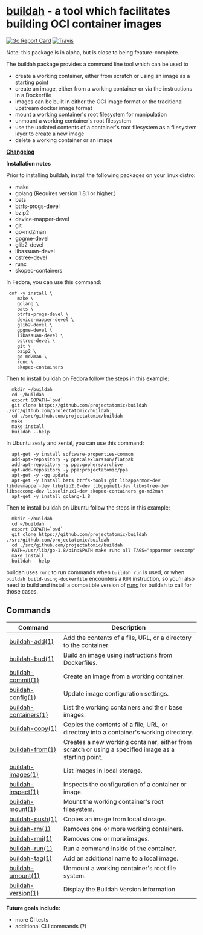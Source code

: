 [buildah](https://www.youtube.com/embed/YVk5NgSiUw8) - a tool which facilitates building OCI container images
================================================================

[![Go Report Card](https://goreportcard.com/badge/github.com/projectatomic/buildah)](https://goreportcard.com/report/github.com/projectatomic/buildah)
[![Travis](https://travis-ci.org/projectatomic/buildah.svg?branch=master)](https://travis-ci.org/projectatomic/buildah)

Note: this package is in alpha, but is close to being feature-complete.

The buildah package provides a command line tool which can be used to
* create a working container, either from scratch or using an image as a starting point
* create an image, either from a working container or via the instructions in a Dockerfile
* images can be built in either the OCI image format or the traditional upstream docker image format
* mount a working container's root filesystem for manipulation
* unmount a working container's root filesystem
* use the updated contents of a container's root filesystem as a filesystem layer to create a new image
* delete a working container or an image

**[Changelog](CHANGELOG.md)**

**Installation notes**

Prior to installing buildah, install the following packages on your linux distro:
* make
* golang (Requires version 1.8.1 or higher.)
* bats
* btrfs-progs-devel
* bzip2
* device-mapper-devel
* git
* go-md2man
* gpgme-devel
* glib2-devel
* libassuan-devel
* ostree-devel
* runc
* skopeo-containers

In Fedora, you can use this command:

```
 dnf -y install \
    make \
    golang \
    bats \
    btrfs-progs-devel \
    device-mapper-devel \
    glib2-devel \
    gpgme-devel \
    libassuan-devel \
    ostree-devel \
    git \
    bzip2 \
    go-md2man \
    runc \
    skopeo-containers
```

Then to install buildah on Fedora follow the steps in this example:


```
  mkdir ~/buildah
  cd ~/buildah
  export GOPATH=`pwd`
  git clone https://github.com/projectatomic/buildah ./src/github.com/projectatomic/buildah
  cd ./src/github.com/projectatomic/buildah
  make
  make install
  buildah --help
```

In Ubuntu zesty and xenial, you can use this command:

```
  apt-get -y install software-properties-common
  add-apt-repository -y ppa:alexlarsson/flatpak
  add-apt-repository -y ppa:gophers/archive
  apt-add-repository -y ppa:projectatomic/ppa
  apt-get -y -qq update
  apt-get -y install bats btrfs-tools git libapparmor-dev libdevmapper-dev libglib2.0-dev libgpgme11-dev libostree-dev libseccomp-dev libselinux1-dev skopeo-containers go-md2man
  apt-get -y install golang-1.8
```
Then to install buildah on Ubuntu follow the steps in this example:

```
  mkdir ~/buildah
  cd ~/buildah
  export GOPATH=`pwd`
  git clone https://github.com/projectatomic/buildah ./src/github.com/projectatomic/buildah
  cd ./src/github.com/projectatomic/buildah
  PATH=/usr/lib/go-1.8/bin:$PATH make runc all TAGS="apparmor seccomp"
  make install
  buildah --help
```
buildah uses `runc` to run commands when `buildah run` is used, or when `buildah build-using-dockerfile`
encounters a `RUN` instruction, so you'll also need to build and install a compatible version of
[runc](https://github.com/opencontainers/runc) for buildah to call for those cases.

## Commands
| Command                                              | Description                                                                                          |
| ---------------------------------------------------- | ---------------------------------------------------------------------------------------------------- |
| [buildah-add(1)](/docs/buildah-add.md)               | Add the contents of a file, URL, or a directory to the container.                                    |
| [buildah-bud(1)](/docs/buildah-bud.md)               | Build an image using instructions from Dockerfiles.                                                  |
| [buildah-commit(1)](/docs/buildah-commit.md)         | Create an image from a working container.                                                            |
| [buildah-config(1)](/docs/buildah-config.md)         | Update image configuration settings.                                                                 |
| [buildah-containers(1)](/docs/buildah-containers.md) | List the working containers and their base images.                                                   |
| [buildah-copy(1)](/docs/buildah-copy.md)             | Copies the contents of a file, URL, or directory into a container's working directory.               |
| [buildah-from(1)](/docs/buildah-from.md)             | Creates a new working container, either from scratch or using a specified image as a starting point. |
| [buildah-images(1)](/docs/buildah-images.md)         | List images in local storage.                                                                        |
| [buildah-inspect(1)](/docs/buildah-inspect.md)       | Inspects the configuration of a container or image.                                                  |
| [buildah-mount(1)](/docs/buildah-mount.md)           | Mount the working container's root filesystem.                                                       |
| [buildah-push(1)](/docs/buildah-push.md)             | Copies an image from local storage.                                                                  |
| [buildah-rm(1)](/docs/buildah-rm.md)                 | Removes one or more working containers.                                                              |
| [buildah-rmi(1)](/docs/buildah-rmi.md)               | Removes one or more images.                                                                          |
| [buildah-run(1)](/docs/buildah-run.md)               | Run a command inside of the container.                                                               |
| [buildah-tag(1)](/docs/buildah-tag.md)               | Add an additional name to a local image.                                                             |
| [buildah-umount(1)](/docs/buildah-umount.md)         | Unmount a working container's root file system.                                                      |
| [buildah-version(1)](/docs/buildah-version.md)       | Display the Buildah Version Information             |

**Future goals include:**
* more CI tests
* additional CLI commands (?)

